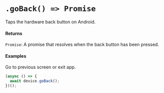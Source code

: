 # `.goBack() => Promise`

Taps the hardware back button on Android.

#### Returns

`Promise`: A promise that resolves when the back button has been pressed.

#### Examples

Go to previous screen or exit app.

```javascript
(async () => {
  await device.goBack();
})();
```